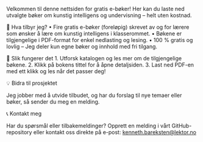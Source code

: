 Velkommen til denne nettsiden for gratis e-bøker! Her kan du laste ned utvalgte bøker om kunstig intelligens og undervisning – helt uten kostnad.

🎯 Hva tilbyr jeg?
	•	Fire gratis e-bøker (foreløpig) skrevet av og for lærere som ønsker å lære om kunstig intelligens i klasserommet.
	•	Bøkene er tilgjengelige i PDF-format for enkel nedlasting og lesing.
	•	100 % gratis og lovlig – Jeg deler kun egne bøker og innhold med fri tilgang.

🚀 Slik fungerer det
	1.	Utforsk katalogen og les mer om de tilgjengelige bøkene.
	2.	Klikk på bokens tittel for å åpne detaljsiden.
	3.	Last ned PDF-en med ett klikk og les når det passer deg!

💡 Bidra til prosjektet

Jeg jobber med å utvide tilbudet, og har du forslag til nye temaer eller bøker, så sender du meg en melding.

📞 Kontakt meg

Har du spørsmål eller tilbakemeldinger? Opprett en melding i vårt GitHub-repository eller kontakt oss direkte på e-post: kenneth.bareksten@lektor.no
